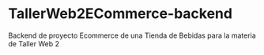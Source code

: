 # TallerWeb2ECommerce-backend
Backend de proyecto Ecommerce de una Tienda de Bebidas para la materia de Taller Web 2
